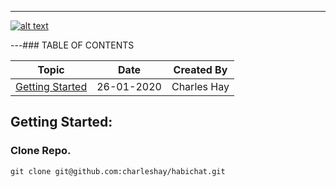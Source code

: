 ---
[![alt text](https://github.com/charleshay/habichat-firebase/blob/master/design/images/github-banner.jpg "Logo Title Text 1")](https://habi.chat)

---### TABLE OF CONTENTS

| Topic                       | Date       | Created By  |
| --------------------------- | ---------- | ----------- |
| [Getting Started](#Topic01) | 26-01-2020 | Charles Hay |

<a name="Topic01"></a>

## Getting Started:

### Clone Repo.

```
git clone git@github.com:charleshay/habichat.git
```
